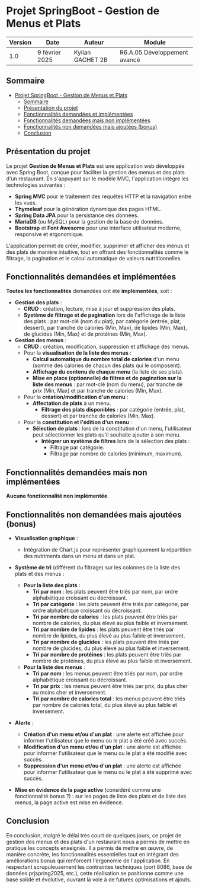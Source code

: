 # Projet SpringBoot - Gestion de Menus et Plats

| Version | Date | Auteur | Module |
|---------|------|--------|--------|
| 1.0 | 9 février 2025 | Kylian GACHET 2B | R6.A.05 Développement avancé |

## Sommaire

- [Projet SpringBoot - Gestion de Menus et Plats](#projet-springboot---gestion-de-menus-et-plats)
  - [Sommaire](#sommaire)
  - [Présentation du projet](#présentation-du-projet)
  - [Fonctionnalités demandées et implémentées](#fonctionnalités-demandées-et-implémentées)
  - [Fonctionnalités demandées mais non implémentées](#fonctionnalités-demandées-mais-non-implémentées)
  - [Fonctionnalités non demandées mais ajoutées (bonus)](#fonctionnalités-non-demandées-mais-ajoutées-bonus)
  - [Conclusion](#conclusion)

## Présentation du projet
Le projet **Gestion de Menus et Plats** est une application web développée avec Spring Boot, conçue pour faciliter la gestion des menus et des plats d'un restaurant. En s'appuyant sur le modèle MVC, l'application intègre les technologies suivantes :
- **Spring MVC** pour le traitement des requêtes HTTP et la navigation entre les vues.
- **Thymeleaf** pour la génération dynamique des pages HTML.
- **Spring Data JPA** pour la persistance des données.
- **MariaDB** (ou MySQL) pour la gestion de la base de données.
- **Bootstrap** et **Font Awesome** pour une interface utilisateur moderne, responsive et ergonomique.

L'application permet de créer, modifier, supprimer et afficher des menus et des plats de manière intuitive, tout en offrant des fonctionnalités comme le filtrage, la pagination et le calcul automatique de valeurs nutritionnelles.

## Fonctionnalités demandées et implémentées

**Toutes les fonctionnalités** demandées ont été **implémentées**, soit :

- **Gestion des plats** :
  - **CRUD** : création, lecture, mise à jour et suppression des plats.
  - **Système de filtrage et de pagination** lors de l'affichage de la liste des plats : par mot-clé (nom du plat), par catégorie (entrée, plat, dessert), par tranche de calories (Min, Max), de lipides (Min, Max), de glucides (Min, Max) et de protéines (Min, Max).
- **Gestion des menus** :
  - **CRUD** : création, modification, suppression et affichage des menus.
  - Pour la **visualisation de la liste des menus** : 
    - **Calcul automatique du nombre total de calories** d'un menu (somme des calories de chacun des plats qui le composent).
    - **Affichage du contenu de chaque menu** (la liste de ses plats).
    - **Mise en place (optionnelle) de filtres et de pagination sur la liste des menus** : par mot-clé (nom du menu), par tranche de prix (Min, Max) et par tranche de calories (Min, Max).
  - Pour la **création/modification d'un menu** :
    - **Affectation de plats** à un menu.
      - **Filtrage des plats disponibles** : par catégorie (entrée, plat, dessert) et par tranche de calories (Min, Max).
  - Pour la **constitution et l'édition d'un menu** :
    - **Sélection de plats** : lors de la constitution d'un menu, l'utilisateur peut sélectionner les plats qu'il souhaite ajouter à son menu.
      - **Intégrer un système de filtres** lors de la sélection des plats :
        - Filtrage par catégorie.
        - Filtrage par nombre de calories (minimum, maximum).

## Fonctionnalités demandées mais non implémentées

**Aucune fonctionnalité non implémentée**.

## Fonctionnalités non demandées mais ajoutées (bonus)
- **Visualisation graphique** :
  - Intégration de Chart.js pour représenter graphiquement la répartition des nutriments dans un menu et dans un plat.
- **Système de tri** (différent du filtrage) sur les colonnes de la liste des plats et des menus :
  - **Pour la liste des plats** :
    - **Tri par nom** : les plats peuvent être triés par nom, par ordre alphabétique croissant ou décroissant.
    - **Tri par catégorie** : les plats peuvent être triés par catégorie, par ordre alphabétique croissant ou décroissant.
    - **Tri par nombre de calories** : les plats peuvent être triés par nombre de calories, du plus élevé au plus faible et inversement.
    - **Tri par nombre de lipides** : les plats peuvent être triés par nombre de lipides, du plus élevé au plus faible et inversement.
    - **Tri par nombre de glucides** : les plats peuvent être triés par nombre de glucides, du plus élevé au plus faible et inversement.
    - **Tri par nombre de protéines** : les plats peuvent être triés par nombre de protéines, du plus élevé au plus faible et inversement.
  - **Pour la liste des menus** :
    - **Tri par nom** : les menus peuvent être triés par nom, par ordre alphabétique croissant ou décroissant.
    - **Tri par prix** : les menus peuvent être triés par prix, du plus cher au moins cher et inversement.
    - **Tri par nombre de calories total** : les menus peuvent être triés par nombre de calories total, du plus élevé au plus faible et inversement.

- **Alerte** :
  - **Création d'un menu et/ou d'un plat** : une alerte est affichée pour informer l'utilisateur que le menu ou le plat a été créé avec succès.
  - **Modification d'un menu et/ou d'un plat** : une alerte est affichée pour informer l'utilisateur que le menu ou le plat a été modifié avec succès.
  - **Suppression d'un menu et/ou d'un plat** : une alerte est affichée pour informer l'utilisateur que le menu ou le plat a été supprimé avec succès.

- **Mise en évidence de la page active** (considéré comme une fonctionnalité bonus ?) : sur les pages de liste des plats et de liste des menus, la page active est mise en évidence.

## Conclusion
En conclusion, malgré le délai très court de quelques jours, ce projet de gestion des menus et des plats d'un restaurant nous a permis de mettre en pratique les concepts enseignés. Il a permis de mettre en œuvre, de manière concrète, les fonctionnalités essentielles tout en intégrant des améliorations bonus qui renforcent l'ergonomie de l'application. 
En respectant scrupuleusement les contraintes techniques (port 8086, base de données prjspring2025, etc.), cette réalisation se positionne comme une base solide et évolutive, ouvrant la voie à de futures optimisations et ajouts.